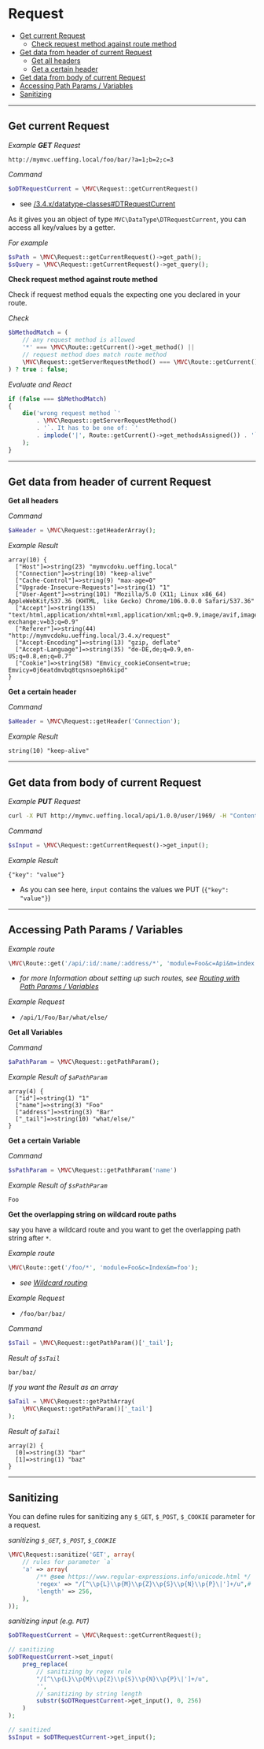 
# Request

- [Get current Request](#Get-current-Request)
  - [Check request method against route method](#check-request-method-against-route-method)
- [Get data from header of current Request](#Get-data-from-header-of-current-Request)
  - [Get all headers](#Get-all-headers)
  - [Get a certain header](#Get-a-certain-header)
- [Get data from body of current Request](#Get-data-from-body-of-current-Request)
- [Accessing Path Params / Variables](#Accessing-Path-Params-Variables)
- [Sanitizing](#Sanitizing)

------------------------------------------------------------------------------------------------------------------------
<a id="Get-current-Request"></a>
## Get current Request

_Example **GET** Request_
~~~
http://mymvc.ueffing.local/foo/bar/?a=1;b=2;c=3
~~~

_Command_  
~~~php
$oDTRequestCurrent = \MVC\Request::getCurrentRequest()
~~~
- see [/3.4.x/datatype-classes#DTRequestCurrent](/3.4.x/datatype-classes#DTRequestCurrent)

As it gives you an object of type `MVC\DataType\DTRequestCurrent`, you can access all key/values by a getter.

_For example_  
~~~php
$sPath = \MVC\Request::getCurrentRequest()->get_path();
$sQuery = \MVC\Request::getCurrentRequest()->get_query();
~~~

<a id="check-request-method-against-route-method"></a>
**Check request method against route method**

Check if request method equals the expecting one you declared in your route.

_Check_    
~~~php 
$bMethodMatch = (
    // any request method is allowed
    '*' === \MVC\Route::getCurrent()->get_method() ||
    // request method does match route method
    \MVC\Request::getServerRequestMethod() === \MVC\Route::getCurrent()->get_method()
) ? true : false;
~~~

_Evaluate and React_  
~~~php
if (false === $bMethodMatch)
{
    die('wrong request method `' 
        . \MVC\Request::getServerRequestMethod() 
        . '`. It has to be one of: `' 
        . implode('|', Route::getCurrent()->get_methodsAssigned()) . '`'
    );
}
~~~

------------------------------------------------------------------------------------------------------------------------
<a id="Get-data-from-header-of-current-Request"></a>
## Get data from header of current Request

<a id="Get-all-headers"></a>
**Get all headers** 

_Command_
~~~php
$aHeader = \MVC\Request::getHeaderArray();
~~~

_Example Result_
~~~
array(10) {
  ["Host"]=>string(23) "mymvcdoku.ueffing.local"
  ["Connection"]=>string(10) "keep-alive"
  ["Cache-Control"]=>string(9) "max-age=0"
  ["Upgrade-Insecure-Requests"]=>string(1) "1"
  ["User-Agent"]=>string(101) "Mozilla/5.0 (X11; Linux x86_64) AppleWebKit/537.36 (KHTML, like Gecko) Chrome/106.0.0.0 Safari/537.36"
  ["Accept"]=>string(135) "text/html,application/xhtml+xml,application/xml;q=0.9,image/avif,image/webp,image/apng,*/*;q=0.8,application/signed-exchange;v=b3;q=0.9"
  ["Referer"]=>string(44) "http://mymvcdoku.ueffing.local/3.4.x/request"
  ["Accept-Encoding"]=>string(13) "gzip, deflate"
  ["Accept-Language"]=>string(35) "de-DE,de;q=0.9,en-US;q=0.8,en;q=0.7"
  ["Cookie"]=>string(58) "Emvicy_cookieConsent=true; Emvicy=0j6eatdmvbq8tqsnsoeph6kipd"
}
~~~

<a id="Get-a-certain-header"></a>
**Get a certain header**

_Command_
~~~php
$aHeader = \MVC\Request::getHeader('Connection');
~~~

_Example Result_
~~~
string(10) "keep-alive"
~~~

------------------------------------------------------------------------------------------------------------------------
<a id="Get-data-from-body-of-current-Request"></a>
## Get data from body of current Request

_Example **PUT** Request_
~~~bash
curl -X PUT http://mymvc.ueffing.local/api/1.0.0/user/1969/ -H "Content-Type: application/json" -d '{"key": "value"}'
~~~

_Command_
~~~php
$sInput = \MVC\Request::getCurrentRequest()->get_input();
~~~

_Example Result_
~~~
{"key": "value"}
~~~
- As you can see here, `input` contains the values we PUT (`{"key": "value"}`)

------------------------------------------------------------------------------------------------------------------------
<a id="Accessing-Path-Params-Variables"></a>
## Accessing Path Params / Variables

_Example route_
~~~php
\MVC\Route::get('/api/:id/:name/:address/*', 'module=Foo&c=Api&m=index');
~~~
- _for more Information about setting up such routes, see [Routing with Path Params / Variables](/3.4.x/routing#path-params)_

_Example Request_
- `/api/1/Foo/Bar/what/else/`

<a id="Get-all-Variables"></a>
**Get all Variables**

_Command_
~~~php
$aPathParam = \MVC\Request::getPathParam();
~~~

_Example Result of `$aPathParam`_
~~~
array(4) {
  ["id"]=>string(1) "1"
  ["name"]=>string(3) "Foo"
  ["address"]=>string(3) "Bar"
  ["_tail"]=>string(10) "what/else/"
}
~~~

<a id="Get-a-certain-Variable"></a>
**Get a certain Variable**

_Command_
~~~php
$sPathParam = \MVC\Request::getPathParam('name')
~~~

_Example Result of `$sPathParam`_
~~~
Foo
~~~

<a id="Get-the-overlapping-string-on-wildcard-route-paths"></a>
**Get the overlapping string on wildcard route paths**

say you have a wildcard route and you want to get the overlapping path string after `*`.

_Example route_
~~~php
\MVC\Route::get('/foo/*', 'module=Foo&c=Index&m=foo');
~~~
- _see [Wildcard routing](/3.4.x/routing#wildcard-routing)_

_Example Request_
- `/foo/bar/baz/`

_Command_
~~~php
$sTail = \MVC\Request::getPathParam()['_tail'];
~~~

_Result of `$sTail`_
~~~
bar/baz/
~~~

_If you want the Result as an array_
~~~php
$aTail = \MVC\Request::getPathArray(
    \MVC\Request::getPathParam()['_tail']
);
~~~

_Result of `$aTail`_
~~~
array(2) {
  [0]=>string(3) "bar"
  [1]=>string(1) "baz"
}
~~~

------------------------------------------------------------------------------------------------------------------------
<a id="Sanitizing"></a>
## Sanitizing

You can define rules for sanitizing any `$_GET`, `$_POST`, `$_COOKIE` parameter for a request. 

*sanitizing `$_GET`, `$_POST`, `$_COOKIE`*  
~~~php 
\MVC\Request::sanitize('GET', array(
    // rules for parameter `a`
    'a' => array(
        /** @see https://www.regular-expressions.info/unicode.html */
        'regex' => "/[^\\p{L}\\p{M}\\p{Z}\\p{S}\\p{N}\\p{P}\|']+/u",#
        'length' => 256,
    ),
));
~~~

_sanitizing input (e.g. `PUT`)_  
~~~php 
$oDTRequestCurrent = \MVC\Request::getCurrentRequest();

// sanitizing
$oDTRequestCurrent->set_input(
    preg_replace(
        // sanitizing by regex rule
        "/[^\\p{L}\\p{M}\\p{Z}\\p{S}\\p{N}\\p{P}\|']+/u",
        '',
        // sanitizing by string length
        substr($oDTRequestCurrent->get_input(), 0, 256)
    )
);

// sanitized
$sInput = $oDTRequestCurrent->get_input();
~~~